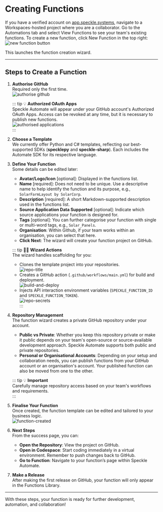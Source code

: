 # Creating Functions

If you have a verified account on [app.speckle.systems](https://app.speckle.systems), navigate to a Workspaces-hosted project where you are a collaborator. Go to the Automations tab and select View Functions to see your team's existing functions. To create a new function, click New Function in the top right:
![new function button](/dev/img/new-function-button.png)

This launches the function creation wizard.

---

## Steps to Create a Function

1. **Authorise GitHub**  
   Required only the first time.  
   ![authorise github](/dev/img/authorise-github.png)

   ::: tip 💡 **Authorized OAuth Apps**  
   Speckle Automate will appear under your GitHub account's Authorized OAuth Apps. Access can be revoked at any time, but it is necessary to publish new functions.  
   ![authorised applications](/dev/img/authorised-applications.png)  
   :::

2. **Choose a Template**  
   We currently offer Python and C# templates, reflecting our best-supported SDKs (**specklepy** and **speckle-sharp**). Each includes the Automate SDK for its respective language.

3. **Define Your Function**  
   Some details can be edited later:
   - **Avatar/Logo/Icon** [optional]: Displayed in the functions list.
   - **Name** [required]: Does not need to be unique. Use a descriptive name to help identify the function and its purpose, e.g., `SolarFarmLayout by SolarCorp`.
   - **Description** [required]: A short Markdown-supported description used in the functions list.
   - **Source Application Data Supported** [optional]: Indicate which source applications your function is designed for.
   - **Tags** [optional]: You can further categorise your function with single or multi-word tags, e.g., `Solar_Panels`.
   - **Organisation**: Within Github, if your team works within an organisation, you can select that here. 
   - **Click Next**: The wizard will create your function project on GitHub.

   ::: tip 🧙‍♂️ **Wizard Actions**  
   The wizard handles scaffolding for you:
   - Clones the template project into your repositories.  
     ![repo-title](/dev/img/repo-title.png)  
   - Creates a GitHub action (`.github/workflows/main.yml`) for build and deployment.  
     ![build-and-deploy](/dev/img/build-and-deploy.png)  
   - Injects API interaction environment variables (`SPECKLE_FUNCTION_ID` and `SPECKLE_FUNCTION_TOKEN`).  
     ![repo-secrets](/dev/img/repo-secrets.png)  
   :::

4. **Repository Management**  
   The function wizard creates a private GitHub repository under your account.  
   - **Public vs Private**: Whether you keep this repository private or make it public depends on your team's open-source or source-available development approach. Speckle Automate supports both public and private repositories.
   - **Personal or Organisational Accounts**: Depending on your setup and collaboration needs, you can publish functions from your GitHub account or an organisation's account. Your published function can also be moved from one to the other.

   ::: tip 💡 **Important**  
   Carefully manage repository access based on your team's workflows and requirements.  
   :::

5. **Finalise Your Function**  
   Once created, the function template can be edited and tailored to your business logic.  
   ![function-created](/dev/img/function-created.png)

6. **Next Steps**  
   From the success page, you can:
   - **Open the Repository**: View the project on GitHub.  
   - **Open in Codespace**: Start coding immediately in a virtual environment. Remember to push changes back to GitHub.  
   - **Go to Function**: Navigate to your function’s page within Speckle Automate.

7. **Make a Release**  
   After making the first release on GitHub, your function will only appear in the Functions Library.

---

With these steps, your function is ready for further development, automation, and collaboration!
